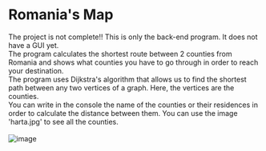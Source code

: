 # Romania's Map

The project is not complete!! This is only the back-end program. It does not have a GUI yet.
<br>
The program calculates the shortest route between 2 counties from Romania and shows what counties you have to go through in order to reach your destination.
<br>
The program uses Dijkstra's algorithm that allows us to find the shortest path between any two vertices of a graph. Here, the vertices are the counties.
<br>
You can write in the console the name of the counties or their residences in order to calculate the distance between them. You can use the image 'harta.jpg' to see all the counties.
<br><br>
![image](https://user-images.githubusercontent.com/102962523/178837659-d19393b3-b3b6-4c02-80d4-c84591c2c198.png)


